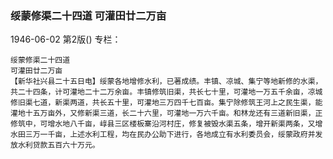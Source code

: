 ### 绥蒙修渠二十四道  可灌田廿二万亩

1946-06-02
第2版()
专栏：

    绥蒙修渠二十四道
    可灌田廿二万亩
    【新华社兴县二十五日电】绥蒙各地增修水利，已著成绩。丰镇、凉城、集宁等地新修的水渠，共二十四条，计可灌地二十二万余亩。丰镇修筑旧渠，共长七十里，可灌地一万五千余亩，凉城修旧渠七道，新渠两道，共长五十里，可灌地三万四千七百亩。集宁除修筑王河上之民生渠，能灌地十五万亩外，又修新渠三道，长二十六里，可灌地一万六千亩。和林龙还有三道新旧渠，正修筑中，可增水地八千亩，崞县三区楼板寨沿河村庄，修复被毁水渠五条，增开新渠两条，又增水田三万一千亩，上述水利工程，均在民办公助下进行，各地成立有水利委员会，绥蒙政府并发放水利贷款五百六十万元。
